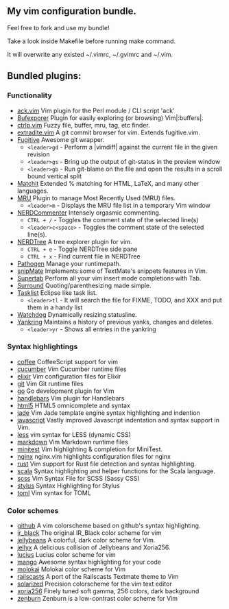 ## My vim configuration bundle. ##

Feel free to fork and use my bundle!

Take a look inside Makefile before running make command.

It will overwrite any existed ~/.vimrc, ~/.gvimrc and ~/.vim.

## Bundled plugins: ##

### Functionality ###

* [ack.vim](https://github.com/mileszs/ack.vim) Vim plugin for the Perl module / CLI script 'ack'
* [Bufexporer](https://github.com/vim-scripts/bufexplorer.zip) Plugin for easily exploring (or browsing) Vim|:buffers|.
* [ctrlp.vim](https://github.com/kien/ctrlp.vim) Fuzzy file, buffer, mru, tag, etc finder.
* [extradite.vim](https://github.com/int3/vim-extradite) A git commit browser for vim. Extends fugitive.vim.
* [Fugitive](https://github.com/tpope/vim-fugitive) Awesome git wrapper.
    * `<leader>gd` - Perform a |vimdiff| against the current file in the given revision
    * `<leader>gs` - Bring up the output of git-status in the preview window
    * `<leader>gb` - Run git-blame on the file and open the results in a scroll bound vertical split
* [Matchit](https://github.com/vim-scripts/matchit.zip) Extended % matching for HTML, LaTeX, and many other languages.
* [MRU](https://github.com/vim-scripts/mru.vim) Plugin to manage Most Recently Used (MRU) files.
    * `<leader>m` - Displays the MRU file list in a temporary Vim window
* [NERDCommenter](https://github.com/scrooloose/nerdcommenter) Intensely orgasmic commenting.
    * `CTRL + /` - Toggles the comment state of the selected line(s)
    * `<leader>c<space>` - Toggles the comment state of the selected line(s).
* [NERDTree](https://github.com/scrooloose/nerdtree) A tree explorer plugin for vim.
    * `CTRL + e` - Toggle NERDTree side pane
    * `CTRL + x` - Find current file in NERDTree
* [Pathogen](https://github.com/tpope/vim-pathogen) Manage your runtimepath.
* [snipMate](https://github.com/msanders/snipmate.vim) Implements some of TextMate's snippets features in Vim.
* [Supertab](https://github.com/ervandew/supertab) Perform all your vim insert mode completions with Tab.
* [Surround](https://github.com/tpope/vim-surround) Quoting/parenthesizing made simple.
* [Tasklist](https://github.com/vim-scripts/TaskList.vim) Eclipse like task list.
    * `<leader>tl` - It will search the file for FIXME, TODO, and XXX and put them in a handy list
* [Watchdog](https://github.com/avakarev/vim-watchdog) Dynamically resizing statusline.
* [Yankring](https://github.com/vim-scripts/YankRing.vim) Maintains a history of previous yanks, changes and deletes.
    * `<leader>yr` - Shows all entries in the yankring

### Syntax highlightings ###

* [coffee](https://github.com/kchmck/vim-coffee-script) CoffeeScript support for vim
* [cucumber](https://github.com/tpope/vim-cucumber) Vim Cucumber runtime files
* [elixir](https://github.com/elixir-lang/vim-elixir) Vim configuration files for Elixir
* [git](https://github.com/tpope/vim-git) Vim Git runtime files
* [go](https://github.com/fatih/vim-go) Go development plugin for Vim
* [handlebars](https://github.com/nono/vim-handlebars) Vim plugin for Handlebars
* [html5](https://github.com/othree/html5.vim) HTML5 omnicomplete and syntax
* [jade](https://github.com/digitaltoad/vim-jade) Vim Jade template engine syntax highlighting and indention
* [javascript](https://github.com/pangloss/vim-javascript) Vastly improved Javascript indentation and syntax support in Vim.
* [less](https://github.com/groenewege/vim-less) vim syntax for LESS (dynamic CSS)
* [markdown](https://github.com/tpope/vim-markdown) Vim Markdown runtime files
* [minitest](https://github.com/sunaku/vim-ruby-minitest) Vim highlighting & completion for MiniTest.
* [nginx](https://github.com/vim-scripts/nginx.vim) nginx.vim highlights configuration files for nginx
* [rust](https://github.com/wting/rust.vim) Vim support for Rust file detection and syntax highlighting.
* [scala](https://github.com/derekwyatt/vim-scala) Syntax highlighting and helper functions for the Scala language.
* [scss](https://github.com/cakebaker/scss-syntax.vim) Vim Syntax File for SCSS (Sassy CSS)
* [stylus](https://github.com/wavded/vim-stylus) Syntax Highlighting for Stylus
* [toml](https://github.com/cespare/vim-toml) Vim syntax for TOML

### Color schemes ###

* [github](https://github.com/endel/vim-github-colorscheme) A vim colorscheme based on github's syntax highlighting.
* [ir_black](https://github.com/twerth/ir_black) The original IR_Black color scheme for vim
* [jellybeans](https://github.com/nanotech/jellybeans.vim) A colorful, dark color scheme for Vim.
* [jellyx](https://github.com/guns/jellyx.vim) A delicious collision of Jellybeans and Xoria256.
* [lucius](https://github.com/jonathanfilip/vim-lucius) Lucius color scheme for vim 
* [mango](https://github.com/goatslacker/mango.vim) Awesome syntax highlighting for your code
* [molokai](https://github.com/tomasr/molokai) Molokai color scheme for Vim
* [railscasts](https://github.com/chankaward/vim-railscasts-theme) A port of the Railscasts Textmate theme to Vim
* [solarized](https://github.com/altercation/vim-colors-solarized) Precision colorscheme for the vim text editor
* [xoria256](https://github.com/vim-scripts/xoria256.vim) Finely tuned soft gamma, 256 colors, dark background
* [zenburn](https://github.com/jnurmine/Zenburn) Zenburn is a low-contrast color scheme for Vim

